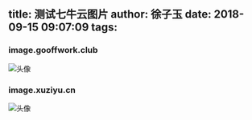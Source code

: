 title: 测试七牛云图片
author: 徐子玉
date: 2018-09-15 09:07:09
tags:
---
### image.gooffwork.club
![头像](http://image.gooffwork.club/avatar.jpg)
### image.xuziyu.cn
![头像](http://image.xuziyu.cn/avatar.jpg)